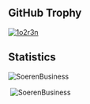<h2>GitHub Trophy</h2>
<p align="left"> <a href="https://github.com/ryo-ma/github-profile-trophy"><img src="https://github-profile-trophy.vercel.app/?username=SoerenBusiness" alt="1o2r3n" /></a> </p>


<h2>Statistics</h2>
<p align="left"> <img src="https://komarev.com/ghpvc/?username=SoerenBusiness&label=Profile%20views&color=0e75b6&style=flat" alt="SoerenBusiness" /> </p>

<p>&nbsp;<img align="center" src="https://github-readme-stats.vercel.app/api?username=SoerenBusiness&show_icons=true&locale=en" alt="SoerenBusiness" /></p>

